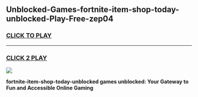 
## Unblocked-Games-fortnite-item-shop-today-unblocked-Play-Free-zep04
<h3>
<a href="https://premium76.site?title=fortnite-item-shop-today-unblocked&ref=21A">CLICK TO PLAY</a></h3>
<hr>

<h3>
<a href="https://premium76.site?title=fortnite-item-shop-today-unblocked&ref=21A">CLICK 2 PLAY</a>
  
</h3>

<a href="https://premium76.site?title=fortnite-item-shop-today-unblocked&ref=21A"><img src="https://clearcache.store/games.png"></a>


**fortnite-item-shop-today-unblocked games unblocked: Your Gateway to Fun and Accessible Online Gaming**

